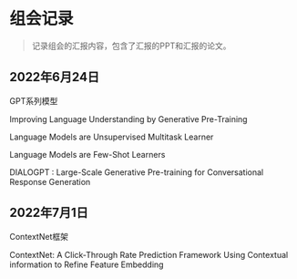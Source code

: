 # 组会记录

> 记录组会的汇报内容，包含了汇报的PPT和汇报的论文。

## 2022年6月24日

GPT系列模型

Improving Language Understanding by Generative Pre-Training

Language Models are Unsupervised Multitask Learner

 Language Models are Few-Shot Learners

DIALOGPT : Large-Scale Generative Pre-training for Conversational Response Generation

## 2022年7月1日

ContextNet框架

ContextNet: A Click-Through Rate Prediction Framework Using Contextual information to Refine Feature Embedding